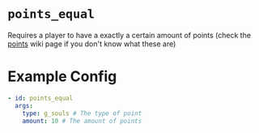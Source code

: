 # `points_equal`

Requires a player to have a exactly a certain amount of points (check the [points](https://plugins.auxilor.io/effects/points) wiki page if you don't know what these are)

# Example Config
```yaml
- id: points_equal
  args:
    type: g_souls # The type of point
    amount: 10 # The amount of points
```
